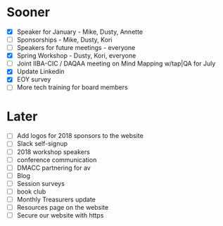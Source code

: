 # Sooner
- [X] Speaker for January  - Mike, Dusty, Annette
- [ ] Sponsorships - Mike, Dusty, Kori
- [ ] Speakers for future meetings - everyone
- [X] Spring Workshop - Dusty, Kori, everyone
- [ ] Joint IIBA-CIC / DAQAA meeting on Mind Mapping w/tap|QA for July
- [X] Update Linkedin
- [X] EOY survey
- [ ] More tech training for board members

# Later
- [ ] Add logos for 2018 sponsors to the website
- [ ] Slack self-signup
- [ ] 2018 workshop speakers
- [ ] conference communication
- [ ] DMACC partnering for av
- [ ] Blog
- [ ] Session surveys
- [ ] book club
- [ ] Monthly Treasurers update
- [ ] Resources page on the website
- [ ] Secure our website with https
